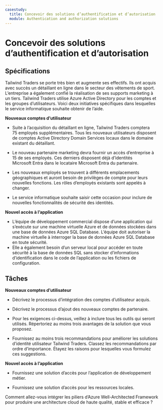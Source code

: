 ```yaml
---
casestudy:
  title: Concevoir des solutions d’authentification et d’autorisation
  module: Authentication and authorization solutions
---
```



# Concevoir des solutions d’authentification et d’autorisation

## Spécifications

Tailwind Traders se porte très bien et augmente ses effectifs. Ils ont acquis avec succès un détaillant en ligne dans le secteur des vêtements de sport. L’entreprise a également confié la réalisation de ses supports marketing à un tiers. Tailwind Traders utilise Azure Active Directory pour les comptes et les groupes d’utilisateurs. Voici deux initiatives spécifiques dans lesquelles le service informatique souhaite obtenir de l’aide. 

**Nouveaux comptes d’utilisateur**

  * Suite à l’acquisition du détaillant en ligne, Tailwind Traders comptera 75 employés supplémentaires. Tous les nouveaux utilisateurs disposent de comptes Active Directory Domain Services locaux dans le domaine existant du détaillant.

  * Le nouveau partenaire marketing devra fournir un accès d’entreprise à 15 de ses employés. Ces derniers disposent déjà d’identités Microsoft Entra dans le locataire Microsoft Entra du partenaire.  

  * Les nouveaux employés se trouvent à différents emplacements géographiques et auront besoin de privilèges de compte pour leurs nouvelles fonctions. Les rôles d’employés existants sont appelés à changer. 

  * Le service informatique souhaite saisir cette occasion pour inclure de nouvelles fonctionnalités de sécurité des identités. 

**Nouvel accès à l’application**

  * L’équipe de développement commercial dispose d’une application qui s’exécute sur une machine virtuelle Azure et de données stockées dans une base de données Azure SQL Database. L’équipe doit autoriser la machine virtuelle à interroger la base de données Azure SQL Database en toute sécurité. 
  * Elle a également besoin d’un serveur local pour accéder en toute sécurité à la base de données SQL sans stocker d’informations d’identification dans le code de l’application ou les fichiers de configuration.

## Tâches

**Nouveaux comptes d’utilisateur**

  * Décrivez le processus d’intégration des comptes d’utilisateur acquis.

  * Décrivez le processus d’ajout des nouveaux comptes de partenaire. 

  * Pour les exigences ci-dessus, veillez à inclure tous les outils qui seront utilisés. Répertoriez au moins trois avantages de la solution que vous proposez. 

* Fournissez au moins trois recommandations pour améliorer les solutions d’identité utilisateur Tailwind Traders. Classez les recommandations par ordre d’importance. Étayez les raisons pour lesquelles vous formulez ces suggestions. 

**Nouvel accès à l’application**

  * Fournissez une solution d’accès pour l’application de développement métier.

  * Fournissez une solution d’accès pour les ressources locales.

Comment allez-vous intégrer les piliers d’Azure Well-Architected Framework pour produire une architecture cloud de haute qualité, stable et efficace ?
